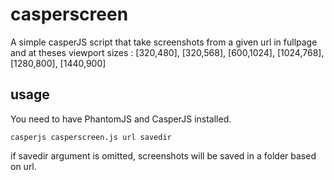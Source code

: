 # casperscreen

A simple casperJS script that take screenshots from a given url in fullpage and at theses viewport sizes : 
[320,480],
[320,568],
[600,1024],
[1024,768],
[1280,800],
[1440,900]


## usage 

You need to have PhantomJS and CasperJS installed.

```
casperjs casperscreen.js url savedir
```

if savedir argument is omitted, screenshots will be saved in a folder based on url.

